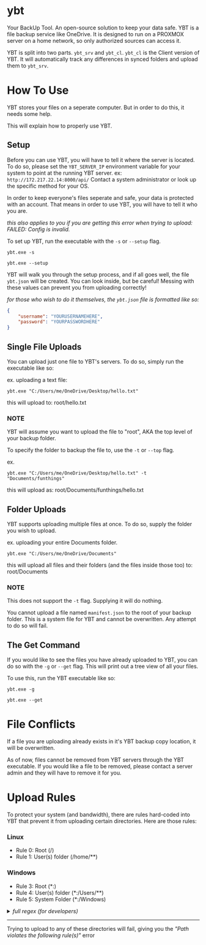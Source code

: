 # ybt
Your BackUp Tool. An open-source solution to keep your data safe.
YBT is a file backup service like OneDrive. It is designed to run on a PROXMOX server on a home network, so only authorized sources can access it.

YBT is split into two parts. `ybt_srv` and `ybt_cl`. `ybt_cl` is the Client version of YBT. It will automatically track any differences in synced folders and upload them to `ybt_srv`.

# How To Use

YBT stores your files on a seperate computer. But in order to do this, it needs some help.

This will explain how to properly use YBT.

## Setup

Before you can use YBT, you will have to tell it where the server is located. To do so, please set the `YBT_SERVER_IP` environment variable for your system to point at the running YBT server.
ex: `http://172.217.22.14:8000/api/` Contact a system administrator or look up the specific method for your OS.


In order to keep everyone's files seperate and safe, your data is protected with an account. That means in order to use YBT, you will have to tell it who you are.

*this also applies to you if you are getting this error when trying to upload: FAILED: Config is invalid.*

To set up YBT, run the executable with the `-s` or `--setup` flag.
```
ybt.exe -s

ybt.exe --setup
```

YBT will walk you through the setup process, and if all goes well, the file `ybt.json` will be created. You can look inside, but be careful! Messing with these values can prevent you from uploading correctly!

*for those who wish to do it themselves, the `ybt.json` file is formatted like so:*
```json
{
    "username": "YOURUSERNAMEHERE",
    "password": "YOURPASSWORDHERE"
}
```

## Single File Uploads
You can upload just one file to YBT's servers. To do so, simply run the executable like so:

ex. uploading a text file:
```
ybt.exe "C:/Users/me/OneDrive/Desktop/hello.txt"
```
this will upload to: root/hello.txt

### NOTE 
YBT will assume you want to upload the file to "root", AKA the top level of your backup folder.

To specify the folder to backup the file to, use the `-t` or `--top` flag.

ex.
```
ybt.exe "C:/Users/me/OneDrive/Desktop/hello.txt" -t "Documents/funthings"
```
this will upload as: root/Documents/funthings/hello.txt

## Folder Uploads

YBT supports uploading multiple files at once. To do so, supply the folder you wish to upload.

ex. uploading your entire Documents folder.
```
ybt.exe "C:/Users/me/OneDrive/Documents"
```
this will upload all files and their folders (and the files inside those too) to: root/Documents

### NOTE
This does not support the `-t` flag. Supplying it will do nothing.

You cannot upload a file named `manifest.json` to the root of your backup folder. This is a system file for YBT and cannot be overwritten. Any attempt to do so will fail.

## The Get Command
If you would like to see the files you have already uploaded to YBT, you can do so with the `-g` or `--get` flag. This will print out a tree view of all your files.


To use this, run the YBT executable like so:
```
ybt.exe -g

ybt.exe --get
```

# File Conflicts

If a file you are uploading already exists in it's YBT backup copy location, it will be overwritten.

As of now, files cannot be removed from YBT servers through the YBT executable. If you would like a file to be removed, please contact a server admin and they will have to remove it for you.

# Upload Rules
To protect your system (and bandwidth), there are rules hard-coded into YBT that prevent it from uploading certain directories. Here are those rules:

### Linux
- Rule 0: Root (/)
- Rule 1: User(s) folder (/home/**)

### Windows
- Rule 3: Root (*:)
- Rule 4: User(s) folder (*:/Users/**)
- Rule 5: System Folder (*:/Windows)

<details>
  <summary><i>full regex (for developers)</i></summary>

  ```python
  ["^/$", "^/home/?([A-Za-z0-9]+)?/?$", ".:$", "^[A-Za-z]:/Users/?([A-Za-z0-9]+)?/?$", ".:/Windows/?$"]
  ```
</details>

---

Trying to upload to any of these directories will fail, giving you the *"Path violates the following rule(s)"* error
